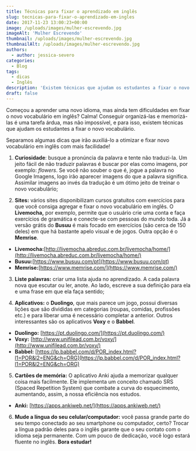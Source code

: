 ```yaml
---
title: Técnicas para fixar o aprendizado em inglês
slug: tecnicas-para-fixar-o-aprendizado-em-ingles
date: 2017-11-23 13:00:23+00:00
image: /uploads/images/mulher-escrevendo.jpg
imageAlt: 'Mulher Escrevendo'
thumbnail: /uploads/images/mulher-escrevendo.jpg
thumbnailAlt: /uploads/images/mulher-escrevendo.jpg
authors:
  - author: jessica-severo
categories:
  - Blog
tags:
  - dicas
  - Inglês
description: 'Existem técnicas que ajudam os estudantes a fixar o novo vocabulário'
draft: false
---
```


Começou a aprender uma novo idioma, mas ainda tem dificuldades em fixar o novo
vocabulário em inglês? Calma! Conseguir organizá-las e memorizá-las é uma tarefa
árdua, mas não impossível, e para isso, existem técnicas que ajudam os
estudantes a fixar o novo vocabulário.

Separamos algumas dicas que irão auxiliá-lo a otimizar e fixar novo vocabulário
em inglês com mais facilidade!

1. **Curiosidade**: busque a pronúncia da palavra e tente não traduzi-la. Um
   jeito fácil de não traduzir palavras é buscar por elas como imagens, por
   exemplo: _flowers_. Se você não souber o que é, jogue a palavra no Google
   Imagens, logo irão aparecer imagens do que a palavra significa. Assimilar
   imagens ao invés da tradução é um ótimo jeito de treinar o novo vocabulário;

2. **Sites:** vários sites disponibilizam cursos gratuitos com exercícios para
   que você consiga agregar e fixar o novo vocabulário em inglês. O
   **Livemocha,** por exemplo, permite que o usuário crie uma conta e faça
   exercícios de gramática e conecte-se com pessoas do mundo toda. Já a versão
   grátis do **Busuu** é mais focado em exercícios (são cerca de 150 deles) em
   que há bastante apelo visual e de jogos. Outra opção é o **Memrise**.

- **Livemocha:**[http://livemocha.abreduc.com.br/livemocha/home/](http://livemocha.abreduc.com.br/livemocha/home/)
- **Busuu:**[https://www.busuu.com/pt](https://www.busuu.com/pt)
- **Memrise:**[https://www.memrise.com/](https://www.memrise.com/)

3. **Liste palavras:** criar uma lista ajuda no aprendizado. A cada palavra
   nova que escutar ou ler, anote. Ao lado, escreve a sua definição para ela e
   uma frase em que ela faça sentido;

4. **Aplicativos:** o **Duolingo**, que mais parece um jogo, possui diversas
   lições que são divididas em categorias (roupas, comidas, profissões etc.) e
   para liberar uma é necessário completar a anterior. Outros interessantes são
   os aplicativos **Voxy** e o **Babbel**.

- **Duolingo:** [https://pt.duolingo.com/](https://pt.duolingo.com/)
- **Voxy:** [http://www.unifilead.com.br/voxy/](http://www.unifilead.com.br/voxy/)
- **Babbel:** [https://lp.babbel.com/d/POR_index.html?l1=POR&l2=ENG&ch=ORG](https://lp.babbel.com/d/POR_index.html?l1=POR&l2=ENG&ch=ORG)

5. **Cartões de memória:** O aplicativo Anki ajuda a memorizar qualquer coisa
   mais facilmente. Ele implementa um conceito chamado SRS (Spaced Repetition
   System) que combate a curva do esquecimento, aumentando, assim, a nossa
   eficiência nos estudos.

- **Anki:** [https://apps.ankiweb.net/](https://apps.ankiweb.net/)

6. **Mude a língua do seu celular/computador:** você passa grande parte do seu
   tempo conectado ao seu smartphone ou computador, certo? Trocar a língua
   padrão deles para o inglês garante que o seu contato com o idioma seja
   permanente. Com um pouco de dedicação, você logo estará fluente no inglês. **Bora estudar!**
